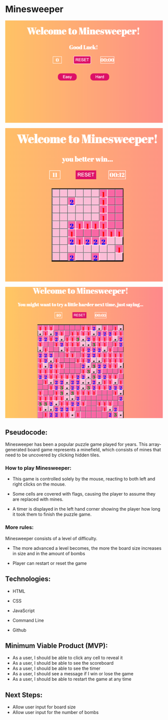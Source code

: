 # Minesweeper

![Main](/images/mainscreen.png)

![Easy](/images/easypic.png)

![Hard](/images/hardpic.png)

## Pseudocode:
Minesweeper has been a popular puzzle game played for years. This array-generated board game represents a minefield, which consists of mines that need to be uncovered by clicking hidden tiles. 


### How to play Minesweeper:

- This game is controlled solely by the mouse, reacting to both left and right clicks on the mouse. 

-   Some cells are covered with flags, causing the player to assume they are replaced with mines. 

-  A timer is displayed in the left hand corner showing the player how long it took them to finish the puzzle game. 

### More rules: 
Minesweeper consists of a level of difficulty. 

-  The more advanced a level becomes, the more the board size increases in size and in the amount of bombs

- Player can restart or reset the game

## Technologies:
- HTML 

- CSS 

- JavaScript

- Command Line

- Github 

## Minimum Viable Product (MVP):
-   As a user, I should be able to click any cell to reveal it
-  As a user, I should be able to see the scoreboard
- As a user, I should be able to see the timer
-  As a user, I should see a message if I win or lose the game 
-  As a user, I should be able to restart the game at any time 

## Next Steps: 
-  Allow user input for board size
-  Allow user input for the number of bombs 


